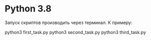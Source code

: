 # Python 3.8
Запуск скриптов производить через терминал. К примеру:

python3 first_task.py
python3 second_task.py
python3 third_task.py